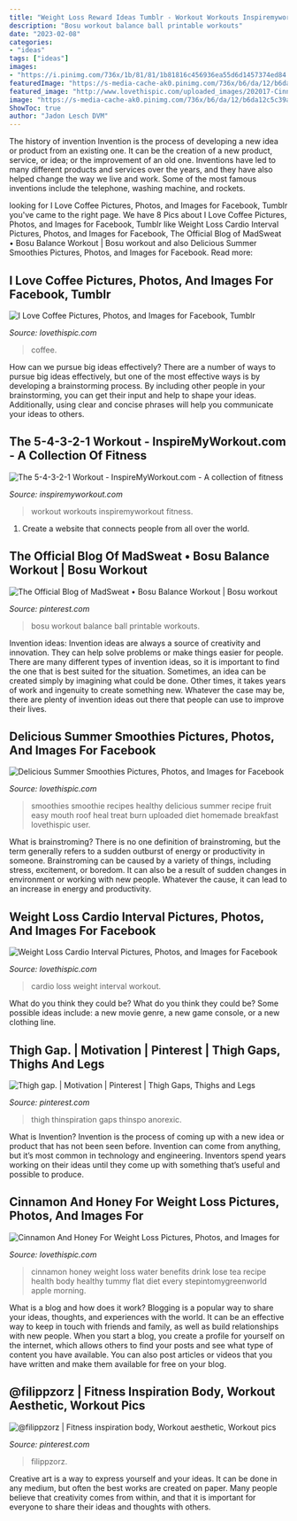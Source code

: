 ```yaml
---
title: "Weight Loss Reward Ideas Tumblr - Workout Workouts Inspiremyworkout Fitness"
description: "Bosu workout balance ball printable workouts"
date: "2023-02-08"
categories:
- "ideas"
tags: ["ideas"]
images:
- "https://i.pinimg.com/736x/1b/81/81/1b81816c456936ea55d6d1457374ed84.jpg"
featuredImage: "https://s-media-cache-ak0.pinimg.com/736x/b6/da/12/b6da12c5c39a0a956110f254d2f90e42.jpg"
featured_image: "http://www.lovethispic.com/uploaded_images/202017-Cinnamon-And-Honey-For-Weight-Loss.jpg"
image: "https://s-media-cache-ak0.pinimg.com/736x/b6/da/12/b6da12c5c39a0a956110f254d2f90e42.jpg"
ShowToc: true
author: "Jadon Lesch DVM"
---
```



The history of invention
Invention is the process of developing a new idea or product from an existing one. It can be the creation of a new product, service, or idea; or the improvement of an old one. Inventions have led to many different products and services over the years, and they have also helped change the way we live and work. Some of the most famous inventions include the telephone, washing machine, and rockets.

	

		
looking for I Love Coffee Pictures, Photos, and Images for Facebook, Tumblr you've came to the right page. We have 8 Pics about I Love Coffee Pictures, Photos, and Images for Facebook, Tumblr like Weight Loss Cardio Interval Pictures, Photos, and Images for Facebook, The Official Blog of MadSweat • Bosu Balance Workout | Bosu workout and also Delicious Summer Smoothies Pictures, Photos, and Images for Facebook. Read more:
		
    
## I Love Coffee Pictures, Photos, And Images For Facebook, Tumblr

<img loading=lazy src="http://www.lovethispic.com/uploaded_images/47646-I-Love-Coffee.jpg" onerror="this.onerror=null;this.src='https://tse4.mm.bing.net/th?id=OIP.9klGWWlip_bbuYJ3KYwipAHaE8&amp;pid=15.1';" alt="I Love Coffee Pictures, Photos, and Images for Facebook, Tumblr">

_Source: lovethispic.com_

>coffee. 

	

How can we pursue big ideas effectively?
There are a number of ways to pursue big ideas effectively, but one of the most effective ways is by developing a brainstorming process. By including other people in your brainstorming, you can get their input and help to shape your ideas. Additionally, using clear and concise phrases will help you communicate your ideas to others.

    
## The 5-4-3-2-1 Workout - InspireMyWorkout.com - A Collection Of Fitness

<img loading=lazy src="https://www.inspiremyworkout.com/wp-content/uploads/2013/04/14.png" onerror="this.onerror=null;this.src='https://tse1.mm.bing.net/th?id=OIP.V_hXqTGXvwCBEFqk45DKswHaJS&amp;pid=15.1';" alt="The 5-4-3-2-1 Workout - InspireMyWorkout.com - A collection of fitness">

_Source: inspiremyworkout.com_

>workout workouts inspiremyworkout fitness. 

	

1. Create a website that connects people from all over the world.

    
## The Official Blog Of MadSweat • Bosu Balance Workout | Bosu Workout

<img loading=lazy src="https://i.pinimg.com/736x/ac/be/41/acbe413d902ae158c1ecbe9ba526b091--weekend-workout-bosu-ball.jpg" onerror="this.onerror=null;this.src='https://tse4.mm.bing.net/th?id=OIP.gYvPZyzOoIBLhfy5W4J1kQHaJm&amp;pid=15.1';" alt="The Official Blog of MadSweat • Bosu Balance Workout | Bosu workout">

_Source: pinterest.com_

>bosu workout balance ball printable workouts. 

	

Invention ideas:
Invention ideas are always a source of creativity and innovation. They can help solve problems or make things easier for people. There are many different types of invention ideas, so it is important to find the one that is best suited for the situation. Sometimes, an idea can be created simply by imagining what could be done. Other times, it takes years of work and ingenuity to create something new. Whatever the case may be, there are plenty of invention ideas out there that people can use to improve their lives.

    
## Delicious Summer Smoothies Pictures, Photos, And Images For Facebook

<img loading=lazy src="https://www.lovethispic.com/uploaded_images/103176-Delicioussummersmoothies.jpg" onerror="this.onerror=null;this.src='https://tse4.mm.bing.net/th?id=OIP.xuhk3TbsbuTVRspPjhgKmwHaLN&amp;pid=15.1';" alt="Delicious Summer Smoothies Pictures, Photos, and Images for Facebook">

_Source: lovethispic.com_

>smoothies smoothie recipes healthy delicious summer recipe fruit easy mouth roof heal treat burn uploaded diet homemade breakfast lovethispic user. 

	

What is brainstroming?
There is no one definition of brainstroming, but the term generally refers to a sudden outburst of energy or productivity in someone. Brainstroming can be caused by a variety of things, including stress, excitement, or boredom. It can also be a result of sudden changes in environment or working with new people. Whatever the cause, it can lead to an increase in energy and productivity.

    
## Weight Loss Cardio Interval Pictures, Photos, And Images For Facebook

<img loading=lazy src="http://www.lovethispic.com/uploaded_images/286578-Weight-Loss-Cardio-Interval.jpg" onerror="this.onerror=null;this.src='https://tse4.mm.bing.net/th?id=OIP.3LC-dSxIPYBJLOZMJrvp_wHaMU&amp;pid=15.1';" alt="Weight Loss Cardio Interval Pictures, Photos, and Images for Facebook">

_Source: lovethispic.com_

>cardio loss weight interval workout. 

	

What do you think they could be?
What do you think they could be? Some possible ideas include: a new movie genre, a new game console, or a new clothing line.

    
## Thigh Gap. | Motivation | Pinterest | Thigh Gaps, Thighs And Legs

<img loading=lazy src="https://s-media-cache-ak0.pinimg.com/736x/b6/da/12/b6da12c5c39a0a956110f254d2f90e42.jpg" onerror="this.onerror=null;this.src='https://tse1.mm.bing.net/th?id=OIP.mq8lCIOhpngyEMi_supRXAHaLp&amp;pid=15.1';" alt="Thigh gap. | Motivation | Pinterest | Thigh Gaps, Thighs and Legs">

_Source: pinterest.com_

>thigh thinspiration gaps thinspo anorexic. 

	

What is Invention?
Invention is the process of coming up with a new idea or product that has not been seen before. Invention can come from anything, but it’s most common in technology and engineering. Inventors spend years working on their ideas until they come up with something that’s useful and possible to produce.

    
## Cinnamon And Honey For Weight Loss Pictures, Photos, And Images For

<img loading=lazy src="http://www.lovethispic.com/uploaded_images/202017-Cinnamon-And-Honey-For-Weight-Loss.jpg" onerror="this.onerror=null;this.src='https://tse4.mm.bing.net/th?id=OIP.JKqiBGlbvJ-MCqVs8FfCYAHaMF&amp;pid=15.1';" alt="Cinnamon And Honey For Weight Loss Pictures, Photos, and Images for">

_Source: lovethispic.com_

>cinnamon honey weight loss water benefits drink lose tea recipe health body healthy tummy flat diet every stepintomygreenworld apple morning. 

	

What is a blog and how does it work?
Blogging is a popular way to share your ideas, thoughts, and experiences with the world. It can be an effective way to keep in touch with friends and family, as well as build relationships with new people. When you start a blog, you create a profile for yourself on the internet, which allows others to find your posts and see what type of content you have available. You can also post articles or videos that you have written and make them available for free on your blog.

    
## @filippzorz | Fitness Inspiration Body, Workout Aesthetic, Workout Pics

<img loading=lazy src="https://i.pinimg.com/736x/1b/81/81/1b81816c456936ea55d6d1457374ed84.jpg" onerror="this.onerror=null;this.src='https://tse4.mm.bing.net/th?id=OIP.YsjwjUx0gdU1YPmBUxcaMQHaNL&amp;pid=15.1';" alt="@filippzorz | Fitness inspiration body, Workout aesthetic, Workout pics">

_Source: pinterest.com_

>filippzorz. 

	

Creative art is a way to express yourself and your ideas. It can be done in any medium, but often the best works are created on paper. Many people believe that creativity comes from within, and that it is important for everyone to share their ideas and thoughts with others.

